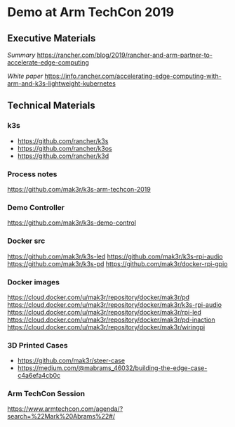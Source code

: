 # Demo at Arm TechCon 2019

## Executive Materials
*Summary*
https://rancher.com/blog/2019/rancher-and-arm-partner-to-accelerate-edge-computing

*White paper*
https://info.rancher.com/accelerating-edge-computing-with-arm-and-k3s-lightweight-kubernetes

## Technical Materials
### k3s
* https://github.com/rancher/k3s
* https://github.com/rancher/k3os
* https://github.com/rancher/k3d

### Process notes
https://github.com/mak3r/k3s-arm-techcon-2019

### Demo Controller
https://github.com/mak3r/k3s-demo-control

### Docker src
https://github.com/mak3r/k3s-led
https://github.com/mak3r/k3s-rpi-audio
https://github.com/mak3r/k3s-pd
https://github.com/mak3r/docker-rpi-gpio

### Docker images
https://cloud.docker.com/u/mak3r/repository/docker/mak3r/pd
https://cloud.docker.com/u/mak3r/repository/docker/mak3r/k3s-rpi-audio
https://cloud.docker.com/u/mak3r/repository/docker/mak3r/rpi-led
https://cloud.docker.com/u/mak3r/repository/docker/mak3r/pd-inaction
https://cloud.docker.com/u/mak3r/repository/docker/mak3r/wiringpi

### 3D Printed Cases
* https://github.com/mak3r/steer-case
* https://medium.com/@mabrams_46032/building-the-edge-case-c4a6efa4cb0c

### Arm TechCon Session
https://www.armtechcon.com/agenda/?search=%22Mark%20Abrams%22#/